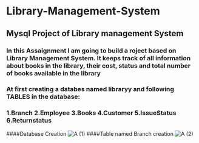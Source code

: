 # Library-Management-System
## Mysql Project of Library management System
### In this Assaignment I am going to build a roject based on Library Management System. It keeps track of all information about books in the library, their cost, status and total number of books available in the library
### At first creating a databes named libraryy and following TABLES in the database:
### 1.Branch 2.Employee 3.Books 4.Customer 5.IssueStatus 6.Returnstatus
####Database Creation 
![A (1)](https://github.com/user-attachments/assets/08164084-3889-4bcd-8ce4-af204389675e)
####Table named Branch creation
![A (2)](https://github.com/user-attachments/assets/b9140d98-4da6-4420-af46-68ee62b6f8a7)
